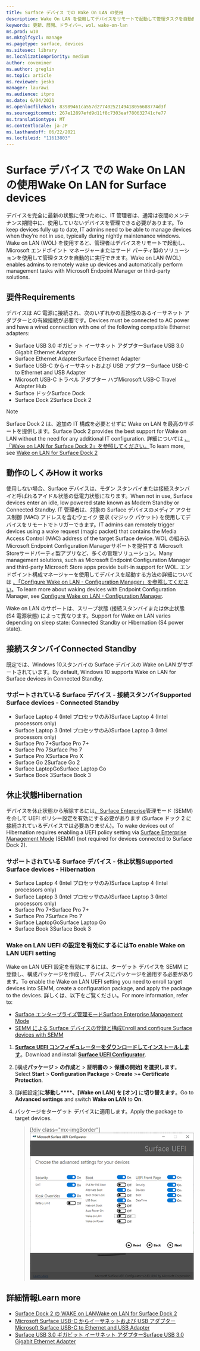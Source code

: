 ```yaml
---
title: Surface デバイス での Wake On LAN の使用
description: Wake On LAN を使用してデバイスをリモートで起動して管理タスクを自動的に実行する方法について説明します。
keywords: 更新、展開、ドライバー、wol、wake-on-lan
ms.prod: w10
ms.mktglfcycl: manage
ms.pagetype: surface, devices
ms.sitesec: library
ms.localizationpriority: medium
author: coveminer
ms.author: greglin
ms.topic: article
ms.reviewer: jesko
manager: laurawi
ms.audience: itpro
ms.date: 6/04/2021
ms.openlocfilehash: 83989461ca557d27740252149418056688774d3f
ms.sourcegitcommit: 267e12897efd9d11f8c7303eaf780632741cfe77
ms.translationtype: MT
ms.contentlocale: ja-JP
ms.lasthandoff: 06/22/2021
ms.locfileid: "11613803"
---
```

# <a name="wake-on-lan-for-surface-devices"></a><span data-ttu-id="cb912-104">Surface デバイス での Wake On LAN の使用</span><span class="sxs-lookup"><span data-stu-id="cb912-104">Wake On LAN for Surface devices</span></span>

<span data-ttu-id="cb912-105">デバイスを完全に最新の状態に保つために、IT 管理者は、通常は夜間のメンテナンス期間中に、使用していないデバイスを管理できる必要があります。</span><span class="sxs-lookup"><span data-stu-id="cb912-105">To keep devices fully up to date, IT admins need to be able to manage devices when they’re not in use, typically during nightly maintenance windows.</span></span> <span data-ttu-id="cb912-106">Wake on LAN (WOL) を使用すると、管理者はデバイスをリモートで起動し、Microsoft エンドポイント マネージャーまたはサード パーティ製のソリューションを使用して管理タスクを自動的に実行できます。</span><span class="sxs-lookup"><span data-stu-id="cb912-106">Wake on LAN (WOL) enables admins to remotely wake up devices and automatically perform management tasks with Microsoft Endpoint Manager or third-party solutions.</span></span>

## <a name="requirements"></a><span data-ttu-id="cb912-107">要件</span><span class="sxs-lookup"><span data-stu-id="cb912-107">Requirements</span></span>

<span data-ttu-id="cb912-108">デバイスは AC 電源に接続され、次のいずれかの互換性のあるイーサネット アダプターとの有線接続が必要です。</span><span class="sxs-lookup"><span data-stu-id="cb912-108">Devices must be connected to AC power and have a wired connection with one of the following compatible Ethernet adapters:</span></span>

- <span data-ttu-id="cb912-109">Surface USB 3.0 ギガビット イーサネット アダプター</span><span class="sxs-lookup"><span data-stu-id="cb912-109">Surface USB 3.0 Gigabit Ethernet Adapter</span></span>
- <span data-ttu-id="cb912-110">Surface Ethernet Adapter</span><span class="sxs-lookup"><span data-stu-id="cb912-110">Surface Ethernet Adapter</span></span>
- <span data-ttu-id="cb912-111">Surface USB-C からイーサネットおよび USB アダプター</span><span class="sxs-lookup"><span data-stu-id="cb912-111">Surface USB-C to Ethernet and USB Adapter</span></span>
- <span data-ttu-id="cb912-112">Microsoft USB-C トラベル アダプター ハブ</span><span class="sxs-lookup"><span data-stu-id="cb912-112">Microsoft USB-C Travel Adapter Hub</span></span>
- <span data-ttu-id="cb912-113">Surface ドック</span><span class="sxs-lookup"><span data-stu-id="cb912-113">Surface Dock</span></span>
- <span data-ttu-id="cb912-114">Surface Dock 2</span><span class="sxs-lookup"><span data-stu-id="cb912-114">Surface Dock 2</span></span>

> [!NOTE]
> <span data-ttu-id="cb912-115">Surface Dock 2 は、追加の IT 構成を必要とせずに Wake on LAN を最高のサポートを提供します。</span><span class="sxs-lookup"><span data-stu-id="cb912-115">Surface Dock 2 provides the best support for Wake on LAN without the need for any additional IT configuration.</span></span> <span data-ttu-id="cb912-116">詳細については [、「Wake on LAN for Surface Dock 2」を参照してください。](wake-on-lan-surface-dock2.md)</span><span class="sxs-lookup"><span data-stu-id="cb912-116">To learn more, see [Wake on LAN for Surface Dock 2](wake-on-lan-surface-dock2.md)</span></span>

## <a name="how-it-works"></a><span data-ttu-id="cb912-117">動作のしくみ</span><span class="sxs-lookup"><span data-stu-id="cb912-117">How it works</span></span>

<span data-ttu-id="cb912-118">使用しない場合、Surface デバイスは、モダン スタンバイまたは接続スタンバイと呼ばれるアイドル状態の低電力状態になります。</span><span class="sxs-lookup"><span data-stu-id="cb912-118">When not in use, Surface devices enter an idle, low powered state known as Modern Standby or Connected Standby.</span></span> <span data-ttu-id="cb912-119">IT 管理者は、対象の Surface デバイスのメディア アクセス制御 (MAC) アドレスを含むウェイク 要求 (マジック パケット) を使用してデバイスをリモートでトリガーできます。</span><span class="sxs-lookup"><span data-stu-id="cb912-119">IT admins can remotely trigger devices using a wake request (magic packet) that contains the Media Access Control (MAC) address of the target Surface device.</span></span> <span data-ttu-id="cb912-120">WOL の組み込Microsoft Endpoint Configuration Managerサポートを提供する Microsoft Storeサードパーティ製アプリなど、多くの管理ソリューション。</span><span class="sxs-lookup"><span data-stu-id="cb912-120">Many management solutions, such as Microsoft Endpoint Configuration Manager and third-party Microsoft Store apps provide built-in support for WOL.</span></span> <span data-ttu-id="cb912-121">エンドポイント構成マネージャーを使用してデバイスを起動する方法の詳細については [、「Configure Wake on LAN - Configuration Manager」を参照してください](/mem/configmgr/core/clients/deploy/configure-wake-on-lan)。</span><span class="sxs-lookup"><span data-stu-id="cb912-121">To learn more about waking devices with Endpoint Configuration Manager, see [Configure Wake on LAN - Configuration Manager](/mem/configmgr/core/clients/deploy/configure-wake-on-lan).</span></span>

<span data-ttu-id="cb912-122">Wake on LAN のサポートは、スリープ状態 (接続スタンバイまたは休止状態 (S4 電源状態) によって異なります。</span><span class="sxs-lookup"><span data-stu-id="cb912-122">Support for Wake on LAN varies depending on sleep state:  Connected Standby or Hibernation (S4 power state).</span></span>

## <a name="connected-standby"></a><span data-ttu-id="cb912-123">接続スタンバイ</span><span class="sxs-lookup"><span data-stu-id="cb912-123">Connected Standby</span></span>

<span data-ttu-id="cb912-124">既定では、Windows 10スタンバイの Surface デバイスの Wake on LAN がサポートされています。</span><span class="sxs-lookup"><span data-stu-id="cb912-124">By default, Windows 10 supports Wake on LAN for Surface devices in Connected Standby.</span></span>

### <a name="supported-surface-devices---connected-standby"></a><span data-ttu-id="cb912-125">サポートされている Surface デバイス - 接続スタンバイ</span><span class="sxs-lookup"><span data-stu-id="cb912-125">Supported Surface devices - Connected Standby</span></span>

- <span data-ttu-id="cb912-126">Surface Laptop 4 (Intel プロセッサのみ)</span><span class="sxs-lookup"><span data-stu-id="cb912-126">Surface Laptop 4 (Intel processors only)</span></span>
- <span data-ttu-id="cb912-127">Surface Laptop 3 (Intel プロセッサのみ)</span><span class="sxs-lookup"><span data-stu-id="cb912-127">Surface Laptop 3 (Intel processors only)</span></span>
- <span data-ttu-id="cb912-128">Surface Pro 7+</span><span class="sxs-lookup"><span data-stu-id="cb912-128">Surface Pro 7+</span></span>
- <span data-ttu-id="cb912-129">Surface Pro 7</span><span class="sxs-lookup"><span data-stu-id="cb912-129">Surface Pro 7</span></span>
- <span data-ttu-id="cb912-130">Surface Pro X</span><span class="sxs-lookup"><span data-stu-id="cb912-130">Surface Pro X</span></span>
- <span data-ttu-id="cb912-131">Surface Go 2</span><span class="sxs-lookup"><span data-stu-id="cb912-131">Surface Go 2</span></span>
- <span data-ttu-id="cb912-132">Surface LaptopGo</span><span class="sxs-lookup"><span data-stu-id="cb912-132">Surface Laptop Go</span></span>
- <span data-ttu-id="cb912-133">Surface Book 3</span><span class="sxs-lookup"><span data-stu-id="cb912-133">Surface Book 3</span></span>

## <a name="hibernation"></a><span data-ttu-id="cb912-134">休止状態</span><span class="sxs-lookup"><span data-stu-id="cb912-134">Hibernation</span></span>

<span data-ttu-id="cb912-135">デバイスを休止状態から解除するには[、Surface Enterprise](surface-enterprise-management-mode.md)管理モード (SEMM) を介して UEFI ポリシー設定を有効にする必要があります (Surface ドック 2 に接続されているデバイスでは必要ありません)。</span><span class="sxs-lookup"><span data-stu-id="cb912-135">To wake devices out of Hibernation requires enabling a UEFI policy setting via [Surface Enterprise Management Mode](surface-enterprise-management-mode.md) (SEMM) (not required for devices connected to Surface Dock 2).</span></span>

### <a name="supported-surface-devices---hibernation"></a><span data-ttu-id="cb912-136">サポートされている Surface デバイス - 休止状態</span><span class="sxs-lookup"><span data-stu-id="cb912-136">Supported Surface devices - Hibernation</span></span>

- <span data-ttu-id="cb912-137">Surface Laptop 4 (Intel プロセッサのみ)</span><span class="sxs-lookup"><span data-stu-id="cb912-137">Surface Laptop 4 (Intel processors only)</span></span>
- <span data-ttu-id="cb912-138">Surface Laptop 3 (Intel プロセッサのみ)</span><span class="sxs-lookup"><span data-stu-id="cb912-138">Surface Laptop 3 (Intel processors only)</span></span>
- <span data-ttu-id="cb912-139">Surface Pro 7+</span><span class="sxs-lookup"><span data-stu-id="cb912-139">Surface Pro 7+</span></span>
- <span data-ttu-id="cb912-140">Surface Pro 7</span><span class="sxs-lookup"><span data-stu-id="cb912-140">Surface Pro 7</span></span>
- <span data-ttu-id="cb912-141">Surface LaptopGo</span><span class="sxs-lookup"><span data-stu-id="cb912-141">Surface Laptop Go</span></span>
- <span data-ttu-id="cb912-142">Surface Book 3</span><span class="sxs-lookup"><span data-stu-id="cb912-142">Surface Book 3</span></span>

### <a name="to-enable-wake-on-lan-uefi-setting"></a><span data-ttu-id="cb912-143">Wake on LAN UEFI の設定を有効にするには</span><span class="sxs-lookup"><span data-stu-id="cb912-143">To enable Wake on LAN UEFI setting</span></span>

<span data-ttu-id="cb912-144">Wake on LAN UEFI 設定を有効にするには、ターゲット デバイスを SEMM に登録し、構成パッケージを作成し、デバイスにパッケージを適用する必要があります。</span><span class="sxs-lookup"><span data-stu-id="cb912-144">To enable the Wake on LAN UEFI setting you need to enroll target devices into SEMM, create a configuration package, and apply the package to the devices.</span></span> <span data-ttu-id="cb912-145">詳しくは、以下をご覧ください。</span><span class="sxs-lookup"><span data-stu-id="cb912-145">For more information, refer to:</span></span>

- [<span data-ttu-id="cb912-146">Surface エンタープライズ管理モード</span><span class="sxs-lookup"><span data-stu-id="cb912-146">Surface Enterprise Management Mode</span></span>](surface-enterprise-management-mode.md)
- [<span data-ttu-id="cb912-147">SEMM による Surface デバイスの登録と構成</span><span class="sxs-lookup"><span data-stu-id="cb912-147">Enroll and configure Surface devices with SEMM</span></span>](enroll-and-configure-surface-devices-with-semm.md)

1. <span data-ttu-id="cb912-148">[**Surface UEFI コンフィギュレーターをダウンロードしてインストールします**](https://www.microsoft.com/download/details.aspx?id=46703)。</span><span class="sxs-lookup"><span data-stu-id="cb912-148">Download and install [**Surface UEFI Configurator**](https://www.microsoft.com/download/details.aspx?id=46703).</span></span>
2. <span data-ttu-id="cb912-149">[構成**パッケージ**  >  **の作成と**  >  **証明書の**  > **保護の開始] を選択します**。</span><span class="sxs-lookup"><span data-stu-id="cb912-149">Select **Start** > **Configuration Package** > **Create** >**+ Certificate Protection**.</span></span>
3. <span data-ttu-id="cb912-150">[詳細設定]**に移動し\*\*\*\*、[Wake on LAN] を [オン]** に**切り替えます**。</span><span class="sxs-lookup"><span data-stu-id="cb912-150">Go to **Advanced settings** and switch **Wake on LAN** to **On**.</span></span>
4. <span data-ttu-id="cb912-151">パッケージをターゲット デバイスに適用します。</span><span class="sxs-lookup"><span data-stu-id="cb912-151">Apply the package to target devices.</span></span>

    > [!div class="mx-imgBorder"]
    > ![[LAN UEFI のスリープ解除] ポリシー設定を有効にする](images/wol-uefi.png)

## <a name="learn-more"></a><span data-ttu-id="cb912-153">詳細情報</span><span class="sxs-lookup"><span data-stu-id="cb912-153">Learn more</span></span>

- [<span data-ttu-id="cb912-154">Surface Dock 2 の WAKE on LAN</span><span class="sxs-lookup"><span data-stu-id="cb912-154">Wake on LAN for Surface Dock 2</span></span>](wake-on-lan-surface-dock2.md)
- [<span data-ttu-id="cb912-155">Microsoft Surface USB-C からイーサネットおよび USB アダプター</span><span class="sxs-lookup"><span data-stu-id="cb912-155">Microsoft Surface USB-C to Ethernet and USB Adapter</span></span>](https://www.microsoft.com/p/surface-usb-c-to-ethernet-and-usb-adapter/8wt81cglrblp?)
- [<span data-ttu-id="cb912-156">Surface USB 3.0 ギガビット イーサネット アダプター</span><span class="sxs-lookup"><span data-stu-id="cb912-156">Surface USB 3.0 Gigabit Ethernet Adapter</span></span>](https://www.microsoft.com/p/surface-usb-30-gigabit-ethernet-adapter/8xn9fqvzbvq0?)
